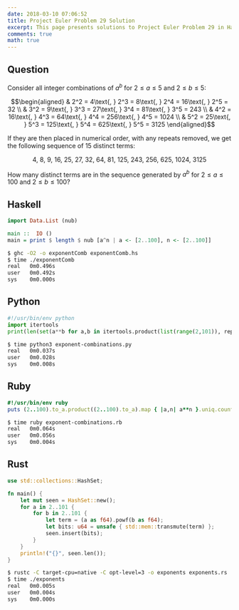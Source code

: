 ```yaml
---
date: 2018-03-10 07:06:52
title: Project Euler Problem 29 Solution
excerpt: This page presents solutions to Project Euler Problem 29 in Haskell, Python, Ruby and Rust.
comments: true
math: true
---
```



## Question

Consider all integer combinations of $a^b$ for $2 \leq a \leq 5$ and $2 \leq b \leq 5$:

$$\begin{aligned}
& 2^2 = 4\text{, } 2^3 = 8\text{, } 2^4 = 16\text{, } 2^5 = 32 \\
& 3^2 = 9\text{, } 3^3 = 27\text{, } 3^4 = 81\text{, } 3^5 = 243 \\
& 4^2 = 16\text{, } 4^3 = 64\text{, } 4^4 = 256\text{, } 4^5 = 1024 \\
& 5^2 = 25\text{, } 5^3 = 125\text{, } 5^4 = 625\text{, } 5^5 = 3125
\end{aligned}$$

If they are then placed in numerical order, with any repeats removed, we 
get the following sequence of 15 distinct terms:

$$4\text{, } 8\text{, } 9\text{, } 16\text{, } 25\text{, } 27\text{, } 32\text{, } 64\text{, } 81\text{, } 125\text{, } 243\text{, } 256\text{, } 625\text{, } 1024\text{, } 3125$$

How many distinct terms are in the sequence generated by $a^b$ for 
$2 \leq a \leq 100$ and $2 \leq b \leq 100$?






## Haskell

```haskell
import Data.List (nub)

main ::  IO ()
main = print $ length $ nub [a^n | a <- [2..100], n <- [2..100]]
```


```bash
$ ghc -O2 -o exponentComb exponentComb.hs
$ time ./exponentComb
real   0m0.496s
user   0m0.492s
sys    0m0.000s
```



## Python

```python
#!/usr/bin/env python
import itertools
print(len(set(a**b for a,b in itertools.product(list(range(2,101)), repeat=2))))
```


```bash
$ time python3 exponent-combinations.py
real   0m0.037s
user   0m0.028s
sys    0m0.008s
```



## Ruby

```ruby
#!/usr/bin/env ruby
puts (2..100).to_a.product((2..100).to_a).map { |a,n| a**n }.uniq.count
```


```bash
$ time ruby exponent-combinations.rb
real   0m0.064s
user   0m0.056s
sys    0m0.004s
```



## Rust

```rust
use std::collections::HashSet;

fn main() {
    let mut seen = HashSet::new();
    for a in 2..101 {
        for b in 2..101 {
            let term = (a as f64).powf(b as f64);
            let bits: u64 = unsafe { std::mem::transmute(term) };
            seen.insert(bits);
        }
    }
    println!("{}", seen.len());
}
```


```bash
$ rustc -C target-cpu=native -C opt-level=3 -o exponents exponents.rs
$ time ./exponents
real   0m0.005s
user   0m0.004s
sys    0m0.000s
```


